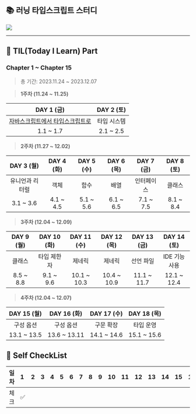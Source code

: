 ## 📚 러닝 타입스크립트 스터디

![](https://velog.velcdn.com/images/ninto_2/post/6d65e289-7557-46f4-88c2-b8e4c13eed4f/image.png)

---

## 📕 TIL(Today I Learn) Part

### Chapter 1 ~ Chapter 15

> 총 기간: 2023.11.24 ~ 2023.12.07

> **1주차 (11.24 ~ 11.25)**

|                                                DAY 1 (금)                                                | DAY 2 (토)  |
| :------------------------------------------------------------------------------------------------------: | :---------: |
| [자바스크립트에서 타입스크립트로](./docs/1_개념_1장~4장/1장_자바스크립트에서%20타입스크립트로/한수지.md) | 타입 시스템 |
|                                                1.1 ~ 1.7                                                 |  2.1 ~ 2.5  |

> **2주차 (11.27 ~ 12.02)**

|   DAY 3 (월)    | DAY 4 (화) | DAY 5 (수) | DAY 6 (목) | DAY 7 (금) | DAY 8 (토) |
| :-------------: | :--------: | :--------: | :--------: | :--------: | :--------: |
| 유니언과 리터럴 |    객체    |    함수    |    배열    | 인터페이스 |   클래스   |
|    3.1 ~ 3.6    | 4.1 ~ 4.5  | 5.1 ~ 5.6  | 6.1 ~ 6.5  | 7.1 ~ 7.5  | 8.1 ~ 8.4  |

> **3주차 (12.04 ~ 12.09)**

| DAY 9 (월) | DAY 10 (화) | DAY 11 (수) | DAY 12 (목) | DAY 13 (금) |  DAY 14 (토)  |
| :--------: | :---------: | :---------: | :---------: | :---------: | :-----------: |
|   클래스   | 타입 제한자 |   제네릭    |   제네릭    |  선언 파일  | IDE 기능 사용 |
| 8.5 ~ 8.8  |  9.1 ~ 9.6  | 10.1 ~ 10.3 | 10.4 ~ 10.9 | 11.1 ~ 11.7 |  12.1 ~ 12.4  |

> **4주차 (12.04 ~ 12.07)**

| DAY 15 (월) | DAY 16 (화)  | DAY 17 (수) | DAY 18 (목) |
| :---------: | :----------: | :---------: | :---------: |
|  구성 옵션  |  구성 옵션   |  구문 확장  |  타입 운영  |
| 13.1 ~ 13.5 | 13.6 ~ 13.11 | 14.1 ~ 14.6 | 15.1 ~ 15.6 |

## 📌 Self CheckList

| 일차 | 1   | 2   | 3   | 4   | 5   | 6   | 7   | 8   | 9   | 10  | 11  | 12  | 13  | 14  | 15  | 16  | 17  | 18  |
| :--- | :-- | :-- | :-- | :-- | :-- | :-- | :-- | :-- | :-- | :-- | :-- | :-- | :-- | :-- | :-- | :-- | :-- | --- |
| 체크 | ✅  |     |     |     |     |     |     |     |     |     |     |     |     |     |     |     |     |     |
